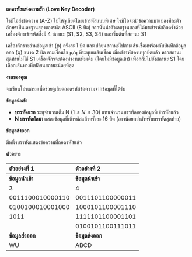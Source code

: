 **ถอดรหัสแห่งความรัก (Love Key Decoder)**

โรมิโอส่งข้อความ (A-Z) ไปให้จูเลียตโดยเข้ารหัสแบบพิเศษ โรมิโอจะนำข้อความมาแปลงทีละตัวอักษรเป็นเลขฐานสองของรหัส ASCII (8 บิต) จากนั้นนำตัวเลขฐานสองที่ได้มาเข้ารหัสอีกครั้งด้วยเครื่องจักรเข้ารหัสซึ่งมี 4 สถานะ (S1, S2, S3, S4) และเริ่มต้นที่สถานะ S1

เครื่องจักรจะอ่านข้อมูลเข้า (p) ครั้งละ 1 บิต และเปลี่ยนสถานะไปตามเส้นเชื่อมพร้อมกับบันทึกข้อมูลออก (q) ขนาด 2 บิต ตามเงื่อนไข `p/q` ที่ระบุบนเส้นเชื่อม เมื่อเข้ารหัสครบทุกบิตแล้ว หากสถานะสุดท้ายไม่ใช่ S1 เครื่องจักรจะต้องทำงานเพิ่มเติม (โดยไม่มีข้อมูลเข้า) เพื่อกลับไปยังสถานะ S1 โดยเลือกเส้นทางที่เปลี่ยนสถานะน้อยที่สุด

**งานของคุณ**

จงเขียนโปรแกรมเพื่อช่วยจูเลียตถอดรหัสข้อความจากข้อมูลที่ได้รับ

**ข้อมูลนำเข้า**

* **บรรทัดแรก** ระบุจำนวนเต็ม N ($1\le N\le30$) แทนจำนวนบรรทัดของข้อมูลที่เข้ารหัสแล้ว
* **N บรรทัดถัดมา** แสดงข้อมูลที่เข้ารหัสแล้วครั้งละ 16 บิต (อาจน้อยกว่าสำหรับบรรทัดสุดท้าย)

**ข้อมูลส่งออก**

มีหนึ่งบรรทัดแสดงข้อความที่ถอดรหัสแล้ว

**ตัวอย่าง**

| ตัวอย่างที่ 1 | ตัวอย่างที่ 2 |
| :--- | :--- |
| **ข้อมูลนำเข้า** | **ข้อมูลนำเข้า** |
| 3 | 4 |
| 0011100010000110 | 0011101100000011 |
| 0100100010001000 | 1000101100001110 |
| 1011 | 1111101100001101 |
| | 0100101100111011 |
| **ข้อมูลส่งออก** | **ข้อมูลส่งออก** |
| WU | ABCD |